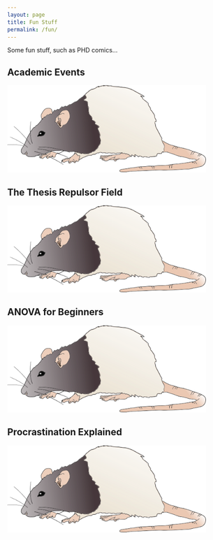 ```yaml
---
layout: page
title: Fun Stuff
permalink: /fun/
---
```


Some fun stuff, such as PHD comics...

## Academic Events

<p align="left">
  <img height="200" src="/assets/rat3.png">
</p>

## The Thesis Repulsor Field

<p align="left">
  <img height="200" src="/assets/rat3.png">
</p>

## ANOVA for Beginners

<p align="left">
  <img height="200" src="/assets/rat3.png">
</p>

## Procrastination Explained

<p align="left">
  <img height="200" src="/assets/rat3.png">
</p>
